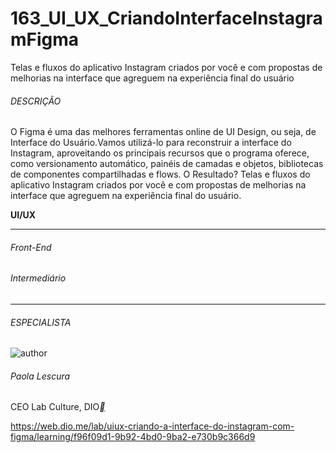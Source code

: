 # 163_UI_UX_CriandoInterfaceInstagramFigma
 Telas e fluxos do aplicativo Instagram criados por você e com propostas de melhorias na interface que agreguem na experiência final do usuário





###### DESCRIÇÃO

O Figma é uma das melhores ferramentas online de UI Design, ou seja, de Interface do Usuário.Vamos utilizá-lo para reconstruir a interface do Instagram, aproveitando os principais recursos que o programa oferece, como versionamento automático, painéis de camadas e objetos, bibliotecas de componentes compartilhadas e flows. O Resultado? Telas e fluxos do aplicativo Instagram criados por você e com propostas de melhorias na interface que agreguem na experiência final do usuário.

**UI/UX**

------

###### Front-End

###### Intermediário

------

###### ESPECIALISTA

![author](https://hermes.digitalinnovation.one/users/author/photos/5ebac1b9-6e02-40ff-8da0-0edbac4615d7.jpeg)

###### Paola Lescura

CEO Lab Culture, DIO[**](https://www.linkedin.com/in/paolalescura/)





https://web.dio.me/lab/uiux-criando-a-interface-do-instagram-com-figma/learning/f96f09d1-9b92-4bd0-9ba2-e730b9c366d9
